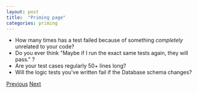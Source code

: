 ```yaml
---
layout: post
title:  "Priming page"
categories: priming
---
```


* How many times has a test failed because of something *completely* unrelated to your code?
* Do you ever think "Maybe if I run the exact same tests again, they will pass." ?
* Are your test cases regularly 50+ lines long?
* Will the logic tests you've written fail if the Database schema changes?


[Previous]({{page.previous.url}})
[Next]({{page.next.url}})
